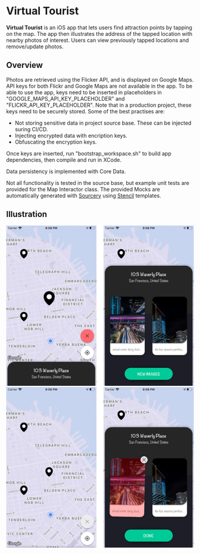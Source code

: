 # Virtual Tourist

**Virtual Tourist** is an iOS app that lets users find attraction points by tapping on the map. The app then illustrates the address of the tapped location with nearby photos of interest. Users can view previously tapped locations and remove/update photos. 

## Overview
Photos are retrieved using the Flicker API, and is displayed on Google Maps. API keys for both Flickr and Google Maps are not available in the app. To be able to use the app, keys need to be inserted in placeholders in "GOOGLE\_MAPS\_API\_KEY\_PLACEHOLDER" and "FLICKR\_API\_KEY\_PLACEHOLDER". Note that in a production project, these keys need to be securely stored. Some of the best practises are:

* Not storing sensitive data in project source base. These can be injected suring CI/CD.
* Injecting encrypted data with encription keys.
* Obfuscating the encryption keys.

Once keys are inserted, run "bootstrap_workspace.sh" to build app dependencies, then compile and run in XCode.

Data persistency is implemented with Core Data.

Not all functionality is tested in the source base, but example unit tests are provided for the Map Interactor class. The provided Mocks are automatically generated with [Sourcery](https://github.com/krzysztofzablocki/Sourcery) using [Stencil](https://github.com/stencilproject/Stencil) templates.

## Illustration

<img src="Demo/demo.jpg" width="630">
<img src="Demo/demo1.jpg" width="630">
